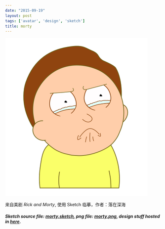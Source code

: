 ```yaml
---
date: "2015-09-19"
layout: post
tags: ['avatar', 'design', 'sketch']
title: morty
---
```


![morty](/images/morty.png)  

来自美剧 *Rick and Morty*, 使用 Sketch 临摹，作者：落在深海

<!--more-->  

#### *Sketch source file: [morty.sketch](https://github.com/jerryshew/design/blob/master/sketch/morty.sketch), png file: [morty.png](https://github.com/jerryshew/design/blob/master/png/morty.png), design stuff hosted in [here](https://github.com/jerryshew/design/).*